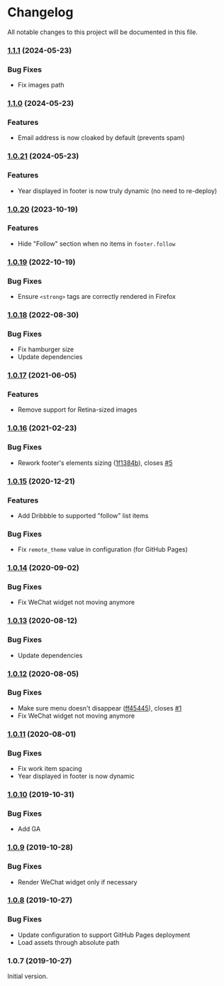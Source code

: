 # Changelog

All notable changes to this project will be documented in this file.

### [1.1.1](https://github.com/eliottvincent/bay/compare/v1.1.0...v1.1.1) (2024-05-23)

### Bug Fixes

- Fix images path

### [1.1.0](https://github.com/eliottvincent/bay/compare/v1.0.21...v1.1.0) (2024-05-23)

### Features

- Email address is now cloaked by default (prevents spam)

### [1.0.21](https://github.com/eliottvincent/bay/compare/v1.0.20...v1.0.21) (2024-05-23)

### Features

- Year displayed in footer is now truly dynamic (no need to re-deploy)

### [1.0.20](https://github.com/eliottvincent/bay/compare/v1.0.19...v1.0.20) (2023-10-19)

### Features

- Hide "Follow" section when no items in `footer.follow`

### [1.0.19](https://github.com/eliottvincent/bay/compare/v1.0.18...v1.0.19) (2022-10-19)

### Bug Fixes

- Ensure `<strong>` tags are correctly rendered in Firefox

### [1.0.18](https://github.com/eliottvincent/bay/compare/v1.0.17...v1.0.18) (2022-08-30)

### Bug Fixes

- Fix hamburger size
- Update dependencies

### [1.0.17](https://github.com/eliottvincent/bay/compare/v1.0.16...v1.0.17) (2021-06-05)

### Features

- Remove support for Retina-sized images

### [1.0.16](https://github.com/eliottvincent/bay/compare/v1.0.15...v1.0.16) (2021-02-23)

### Bug Fixes

- Rework footer's elements sizing ([1f1384b](https://github.com/eliottvincent/bay/commit/1f1384b2cfc07bc152cb8e44756e5a0fcbfbef11)), closes [#5](https://github.com/eliottvincent/bay/issues/5)

### [1.0.15](https://github.com/eliottvincent/bay/compare/v1.0.14...v1.0.15) (2020-12-21)

### Features

- Add Dribbble to supported "follow" list items

### Bug Fixes

- Fix `remote_theme` value in configuration (for GitHub Pages)

### [1.0.14](https://github.com/eliottvincent/bay/compare/v1.0.13...v1.0.14) (2020-09-02)

### Bug Fixes

- Fix WeChat widget not moving anymore

### [1.0.13](https://github.com/eliottvincent/bay/compare/v1.0.12...v1.0.13) (2020-08-12)

### Bug Fixes

- Update dependencies

### [1.0.12](https://github.com/eliottvincent/bay/compare/v1.0.11...v1.0.12) (2020-08-05)

### Bug Fixes

- Make sure menu doesn't disappear ([ff45445](https://github.com/eliottvincent/bay/commit/ff45445761314a9b4a9b1e53f04c040ab2b62e3f)), closes [#1](https://github.com/eliottvincent/bay/issues/1)
- Fix WeChat widget not moving anymore

### [1.0.11](https://github.com/eliottvincent/bay/compare/v1.0.10...v1.0.11) (2020-08-01)

### Bug Fixes

- Fix work item spacing
- Year displayed in footer is now dynamic

### [1.0.10](https://github.com/eliottvincent/bay/compare/v1.0.9...v1.0.10) (2019-10-31)

### Bug Fixes

- Add GA

### [1.0.9](https://github.com/eliottvincent/bay/compare/v1.0.8...v1.0.9) (2019-10-28)

### Bug Fixes

- Render WeChat widget only if necessary

### [1.0.8](https://github.com/eliottvincent/bay/compare/v1.0.7...v1.0.8) (2019-10-27)

### Bug Fixes

- Update configuration to support GitHub Pages deployment
- Load assets through absolute path

### 1.0.7 (2019-10-27)

Initial version.
